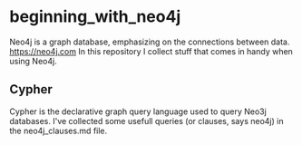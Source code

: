 # beginning_with_neo4j

Neo4j is a graph database, emphasizing on the connections between data. https://neo4j.com
In this repository I collect stuff that comes in handy when using Neo4j. 

## Cypher
Cypher is the declarative graph query language used to query Neo3j databases.
I've collected some usefull queries (or clauses, says neo4j) in the neo4j_clauses.md file. 
